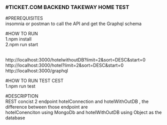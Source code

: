 <b><h3>#TICKET.COM BACKEND TAKEWAY HOME TEST</h3></b>

#PREREQUISITES
<br> insomnia or postman to call the API and get the Graphql schema

#HOW TO RUN
<br/>1.npm install
<br/>2.npm run start

<br>http://localhost:3000/hotelwithoutDB?limit=2&sort=DESC&start=0
<br>http://localhost:3000/hotel?limit=2&sort=DESC&start=0
<br>http://localhost:3000/graphql

#HOW TO RUN TEST CEST
<br/>1.npm run test

#DESCRIPTION
<br/> REST concist 2 endpoint hotelConnection and hotelWithOutDB , the difference between those endpoint are 
<br/> hotelConenciton using MongoDb and hotelWithOutDB using Object as the database


